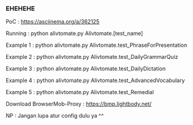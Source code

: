 ### EHEHEHE

PoC : https://asciinema.org/a/362125

Running : python alivtomate.py Alivtomate.[test_name]

Example 1 : python alivtomate.py Alivtomate.test_PhraseForPresentation

Example 2 : python alivtomate.py Alivtomate.test_DailyGrammarQuiz

Example 3 : python alivtomate.py Alivtomate.test_DailyDictation

Example 4 : python alivtomate.py Alivtomate.test_AdvancedVocabulary

Example 5 : python alivtomate.py Alivtomate.test_Remedial

Download BrowserMob-Proxy : https://bmp.lightbody.net/

NP : Jangan lupa atur config dulu ya ^^
